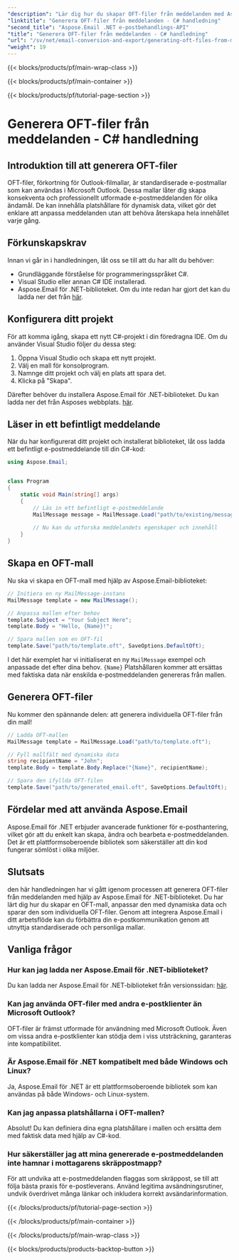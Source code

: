 ```yaml
---
"description": "Lär dig hur du skapar OFT-filer från meddelanden med Aspose.Email för .NET. Steg-för-steg-guide med källkod för effektiv generering av e-postmallar."
"linktitle": "Generera OFT-filer från meddelanden - C# handledning"
"second_title": "Aspose.Email .NET e-postbehandlings-API"
"title": "Generera OFT-filer från meddelanden - C# handledning"
"url": "/sv/net/email-conversion-and-export/generating-oft-files-from-messages-csharp-tutorial/"
"weight": 19
---
```


{{< blocks/products/pf/main-wrap-class >}}

{{< blocks/products/pf/main-container >}}

{{< blocks/products/pf/tutorial-page-section >}}

# Generera OFT-filer från meddelanden - C# handledning


## Introduktion till att generera OFT-filer

OFT-filer, förkortning för Outlook-filmallar, är standardiserade e-postmallar som kan användas i Microsoft Outlook. Dessa mallar låter dig skapa konsekventa och professionellt utformade e-postmeddelanden för olika ändamål. De kan innehålla platshållare för dynamisk data, vilket gör det enklare att anpassa meddelanden utan att behöva återskapa hela innehållet varje gång.

## Förkunskapskrav

Innan vi går in i handledningen, låt oss se till att du har allt du behöver:

- Grundläggande förståelse för programmeringsspråket C#.
- Visual Studio eller annan C# IDE installerad.
- Aspose.Email för .NET-biblioteket. Om du inte redan har gjort det kan du ladda ner det från [här](https://releases.aspose.com/email/net).

## Konfigurera ditt projekt

För att komma igång, skapa ett nytt C#-projekt i din föredragna IDE. Om du använder Visual Studio följer du dessa steg:

1. Öppna Visual Studio och skapa ett nytt projekt.
2. Välj en mall för konsolprogram.
3. Namnge ditt projekt och välj en plats att spara det.
4. Klicka på "Skapa".

Därefter behöver du installera Aspose.Email för .NET-biblioteket. Du kan ladda ner det från Asposes webbplats. [här](https://releases.aspose.com/email/net).

## Läser in ett befintligt meddelande

När du har konfigurerat ditt projekt och installerat biblioteket, låt oss ladda ett befintligt e-postmeddelande till din C#-kod:

```csharp
using Aspose.Email;


class Program
{
    static void Main(string[] args)
    {
        // Läs in ett befintligt e-postmeddelande
        MailMessage message = MailMessage.Load("path/to/existing/message.eml");
        
        // Nu kan du utforska meddelandets egenskaper och innehåll
    }
}
```

## Skapa en OFT-mall

Nu ska vi skapa en OFT-mall med hjälp av Aspose.Email-biblioteket:

```csharp
// Initiera en ny MailMessage-instans
MailMessage template = new MailMessage();

// Anpassa mallen efter behov
template.Subject = "Your Subject Here";
template.Body = "Hello, {Name}!";

// Spara mallen som en OFT-fil
template.Save("path/to/template.oft", SaveOptions.DefaultOft);
```

I det här exemplet har vi initialiserat en ny `MailMessage` exempel och anpassade det efter dina behov. `{Name}` Platshållaren kommer att ersättas med faktiska data när enskilda e-postmeddelanden genereras från mallen.

## Generera OFT-filer

Nu kommer den spännande delen: att generera individuella OFT-filer från din mall!

```csharp
// Ladda OFT-mallen
MailMessage template = MailMessage.Load("path/to/template.oft");

// Fyll mallfält med dynamiska data
string recipientName = "John";
template.Body = template.Body.Replace("{Name}", recipientName);

// Spara den ifyllda OFT-filen
template.Save("path/to/generated_email.oft", SaveOptions.DefaultOft);
```

## Fördelar med att använda Aspose.Email

Aspose.Email för .NET erbjuder avancerade funktioner för e-posthantering, vilket gör att du enkelt kan skapa, ändra och bearbeta e-postmeddelanden. Det är ett plattformsoberoende bibliotek som säkerställer att din kod fungerar sömlöst i olika miljöer.

## Slutsats

den här handledningen har vi gått igenom processen att generera OFT-filer från meddelanden med hjälp av Aspose.Email för .NET-biblioteket. Du har lärt dig hur du skapar en OFT-mall, anpassar den med dynamiska data och sparar den som individuella OFT-filer. Genom att integrera Aspose.Email i ditt arbetsflöde kan du förbättra din e-postkommunikation genom att utnyttja standardiserade och personliga mallar.

## Vanliga frågor

### Hur kan jag ladda ner Aspose.Email för .NET-biblioteket?

Du kan ladda ner Aspose.Email för .NET-biblioteket från versionssidan: [här](https://releases.aspose.com/email/net).

### Kan jag använda OFT-filer med andra e-postklienter än Microsoft Outlook?

OFT-filer är främst utformade för användning med Microsoft Outlook. Även om vissa andra e-postklienter kan stödja dem i viss utsträckning, garanteras inte kompatibilitet.

### Är Aspose.Email för .NET kompatibelt med både Windows och Linux?

Ja, Aspose.Email för .NET är ett plattformsoberoende bibliotek som kan användas på både Windows- och Linux-system.

### Kan jag anpassa platshållarna i OFT-mallen?

Absolut! Du kan definiera dina egna platshållare i mallen och ersätta dem med faktisk data med hjälp av C#-kod.

### Hur säkerställer jag att mina genererade e-postmeddelanden inte hamnar i mottagarens skräppostmapp?

För att undvika att e-postmeddelanden flaggas som skräppost, se till att följa bästa praxis för e-postleverans. Använd legitima avsändningsrutiner, undvik överdrivet många länkar och inkludera korrekt avsändarinformation.

{{< /blocks/products/pf/tutorial-page-section >}}

{{< /blocks/products/pf/main-container >}}

{{< /blocks/products/pf/main-wrap-class >}}

{{< blocks/products/products-backtop-button >}}